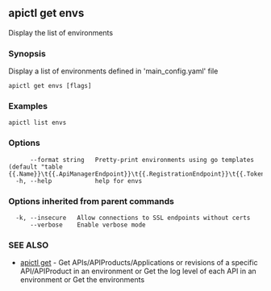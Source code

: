 ## apictl get envs

Display the list of environments

### Synopsis

Display a list of environments defined in 'main_config.yaml' file

```
apictl get envs [flags]
```

### Examples

```
apictl list envs
```

### Options

```
      --format string   Pretty-print environments using go templates (default "table {{.Name}}\t{{.ApiManagerEndpoint}}\t{{.RegistrationEndpoint}}\t{{.TokenEndpoint}}\t{{.PublisherEndpoint}}\t{{.ApplicationEndpoint}}\t{{.AdminEndpoint}}\t{{.MiManagementEndpoint}}")
  -h, --help            help for envs
```

### Options inherited from parent commands

```
  -k, --insecure   Allow connections to SSL endpoints without certs
      --verbose    Enable verbose mode
```

### SEE ALSO

* [apictl get](apictl_get.md)	 - Get APIs/APIProducts/Applications or revisions of a specific API/APIProduct in an environment or Get the log level of each API in an environment or Get the environments

